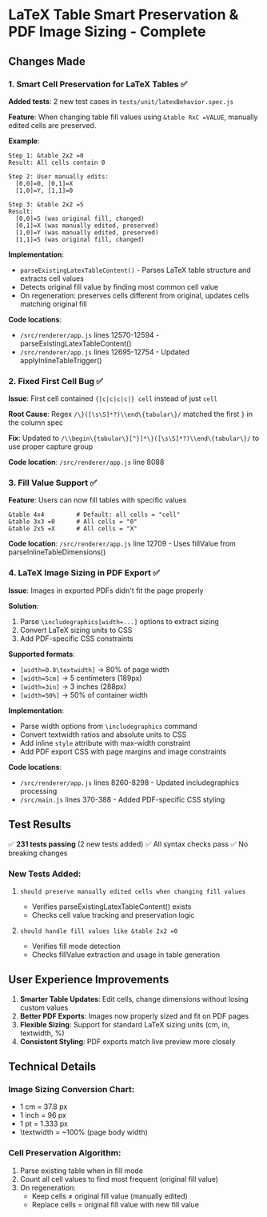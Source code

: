 # LaTeX Table Smart Preservation & PDF Image Sizing - Complete

## Changes Made

### 1. Smart Cell Preservation for LaTeX Tables ✅
**Added tests**: 2 new test cases in `tests/unit/latexBehavior.spec.js`

**Feature**: When changing table fill values using `&table RxC =VALUE`, manually edited cells are preserved.

**Example**:
```
Step 1: &table 2x2 =0
Result: All cells contain 0

Step 2: User manually edits:
  [0,0]=0, [0,1]=X
  [1,0]=Y, [1,1]=0

Step 3: &table 2x2 =5
Result: 
  [0,0]=5 (was original fill, changed)
  [0,1]=X (was manually edited, preserved)
  [1,0]=Y (was manually edited, preserved)
  [1,1]=5 (was original fill, changed)
```

**Implementation**:
- `parseExistingLatexTableContent()` - Parses LaTeX table structure and extracts cell values
- Detects original fill value by finding most common cell value
- On regeneration: preserves cells different from original, updates cells matching original fill

**Code locations**:
- `/src/renderer/app.js` lines 12570-12594 - parseExistingLatexTableContent()
- `/src/renderer/app.js` lines 12695-12754 - Updated applyInlineTableTrigger()

### 2. Fixed First Cell Bug ✅
**Issue**: First cell contained `{|c|c|c|c|} cell` instead of just `cell`

**Root Cause**: Regex `/\}([\s\S]*?)\\end\{tabular\}/` matched the first `}` in the column spec

**Fix**: Updated to `/\\begin\{tabular\}[^}]*\}([\s\S]*?)\\end\{tabular\}/` to use proper capture group

**Code location**: `/src/renderer/app.js` line 8088

### 3. Fill Value Support ✅
**Feature**: Users can now fill tables with specific values

```
&table 4x4         # Default: all cells = "cell"
&table 3x3 =0      # All cells = "0"
&table 2x5 =X      # All cells = "X"
```

**Code location**: `/src/renderer/app.js` line 12709 - Uses fillValue from parseInlineTableDimensions()

### 4. LaTeX Image Sizing in PDF Export ✅
**Issue**: Images in exported PDFs didn't fit the page properly

**Solution**: 
1. Parse `\includegraphics[width=...]` options to extract sizing
2. Convert LaTeX sizing units to CSS
3. Add PDF-specific CSS constraints

**Supported formats**:
- `[width=0.8\textwidth]` → 80% of page width
- `[width=5cm]` → 5 centimeters (189px)
- `[width=3in]` → 3 inches (288px)
- `[width=50%]` → 50% of container width

**Implementation**:
- Parse width options from `\includegraphics` command
- Convert textwidth ratios and absolute units to CSS
- Add inline `style` attribute with max-width constraint
- Add PDF export CSS with page margins and image constraints

**Code locations**:
- `/src/renderer/app.js` lines 8260-8298 - Updated includegraphics processing
- `/src/main.js` lines 370-388 - Added PDF-specific CSS styling

## Test Results

✅ **231 tests passing** (2 new tests added)
✅ All syntax checks pass
✅ No breaking changes

### New Tests Added:
1. `should preserve manually edited cells when changing fill values`
   - Verifies parseExistingLatexTableContent() exists
   - Checks cell value tracking and preservation logic
   
2. `should handle fill values like &table 2x2 =0`
   - Verifies fill mode detection
   - Checks fillValue extraction and usage in table generation

## User Experience Improvements

1. **Smarter Table Updates**: Edit cells, change dimensions without losing custom values
2. **Better PDF Exports**: Images now properly sized and fit on PDF pages
3. **Flexible Sizing**: Support for standard LaTeX sizing units (cm, in, textwidth, %)
4. **Consistent Styling**: PDF exports match live preview more closely

## Technical Details

### Image Sizing Conversion Chart:
- 1 cm = 37.8 px
- 1 inch = 96 px  
- 1 pt = 1.333 px
- \textwidth = ~100% (page body width)

### Cell Preservation Algorithm:
1. Parse existing table when in fill mode
2. Count all cell values to find most frequent (original fill value)
3. On regeneration: 
   - Keep cells ≠ original fill value (manually edited)
   - Replace cells = original fill value with new fill value

